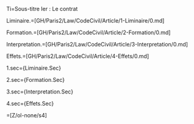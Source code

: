 Ti=Sous-titre Ier : Le contrat

Liminaire.=[GH/Paris2/Law/CodeCivil/Article/1-Liminaire/0.md]

Formation.=[GH/Paris2/Law/CodeCivil/Article/2-Formation/0.md]

Interpretation.=[GH/Paris2/Law/CodeCivil/Article/3-Interpretation/0.md]

Effets.=[GH/Paris2/Law/CodeCivil/Article/4-Effets/0.md]

1.sec={Liminaire.Sec}

2.sec={Formation.Sec}

3.sec={Interpretation.Sec}

4.sec={Effets.Sec}

=[Z/ol-none/s4]
